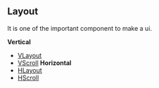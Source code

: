 ## Layout
It is one of the important component to make a ui.

**Vertical**
- [VLayout](/Doc/prebuilt/VLayout.md)
- [VScroll](/Doc/prebuilt/VScroll.md)
**Horizontal**
- [HLayout](/Doc/prebuilt/HLayout.md)
- [HScroll](/Doc/prebuilt/HScroll.md)